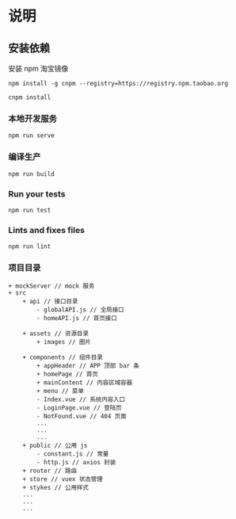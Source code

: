 # 说明

## 安装依赖

安装 npm 淘宝镜像

```
npm install -g cnpm --registry=https://registry.npm.taobao.org
```
```
cnpm install
```

### 本地开发服务
```
npm run serve
```

### 编译生产
```
npm run build
```

### Run your tests
```
npm run test
```

### Lints and fixes files
```
npm run lint
```

### 项目目录

```
+ mockServer // mock 服务
+ src
    + api // 接口目录
        - globalAPI.js // 全局接口
        - homeAPI.js // 首页接口
    
    + assets // 资源目录
        + images // 图片
    
    + components // 组件目录
        + appHeader // APP 顶部 bar 条
        + homePage // 首页
        + mainContent // 内容区域容器
        + menu // 菜单
        - Index.vue // 系统内容入口
        - LoginPage.vue // 登陆页
        - NotFound.vue // 404 页面
        ...
        ...
        ...
    + public // 公用 js
        - constant.js // 常量
        - http.js // axios 封装
    + router // 路由
    + store // vuex 状态管理
    + stykes // 公用样式
    ...
    ...
    ...
```